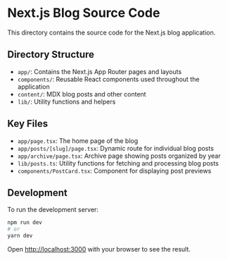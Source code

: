 # Next.js Blog Source Code

This directory contains the source code for the Next.js blog application.

## Directory Structure

- `app/`: Contains the Next.js App Router pages and layouts
- `components/`: Reusable React components used throughout the application
- `content/`: MDX blog posts and other content
- `lib/`: Utility functions and helpers

## Key Files

- `app/page.tsx`: The home page of the blog
- `app/posts/[slug]/page.tsx`: Dynamic route for individual blog posts
- `app/archive/page.tsx`: Archive page showing posts organized by year
- `lib/posts.ts`: Utility functions for fetching and processing blog posts
- `components/PostCard.tsx`: Component for displaying post previews

## Development

To run the development server:

```bash
npm run dev
# or
yarn dev
```

Open [http://localhost:3000](http://localhost:3000) with your browser to see the result. 